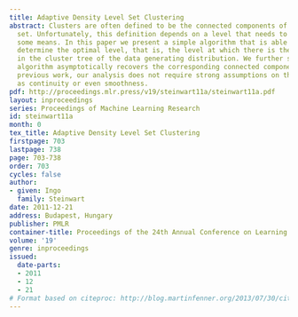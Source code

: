 ```yaml
---
title: Adaptive Density Level Set Clustering
abstract: Clusters are often defined to be the connected components of a density level
  set. Unfortunately, this definition depends on a level that needs to be user specified by
  some means. In this paper we present a simple algorithm that is able to asymptotically
  determine the optimal level, that is, the level at which there is the first split
  in the cluster tree of the data generating distribution. We further show that this
  algorithm asymptotically recovers the corresponding connected components. Unlike
  previous work, our analysis does not require strong assumptions on the density such
  as continuity or even smoothness.
pdf: http://proceedings.mlr.press/v19/steinwart11a/steinwart11a.pdf
layout: inproceedings
series: Proceedings of Machine Learning Research
id: steinwart11a
month: 0
tex_title: Adaptive Density Level Set Clustering
firstpage: 703
lastpage: 738
page: 703-738
order: 703
cycles: false
author:
- given: Ingo
  family: Steinwart
date: 2011-12-21
address: Budapest, Hungary
publisher: PMLR
container-title: Proceedings of the 24th Annual Conference on Learning Theory
volume: '19'
genre: inproceedings
issued:
  date-parts:
  - 2011
  - 12
  - 21
# Format based on citeproc: http://blog.martinfenner.org/2013/07/30/citeproc-yaml-for-bibliographies/
---
```

